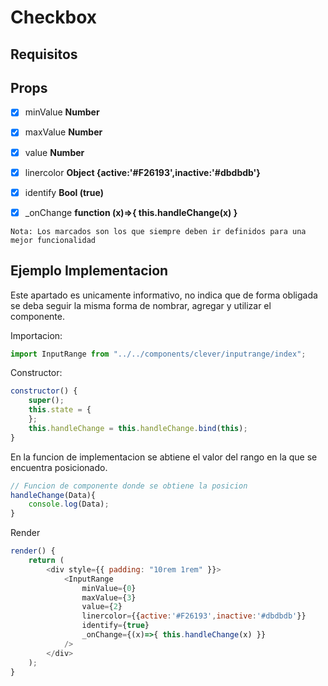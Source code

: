 # Checkbox

## Requisitos



## Props

- [x] minValue **Number**
- [x] maxValue **Number**
- [x] value **Number**
- [x] linercolor **Object {active:'#F26193',inactive:'#dbdbdb'}**
- [x] identify **Bool (true)**
- [x] _onChange **function (x)=>{ this.handleChange(x) }**


```
Nota: Los marcados son los que siempre deben ir definidos para una mejor funcionalidad
```

## Ejemplo Implementacion
Este apartado es unicamente informativo, no indica que de forma obligada se deba seguir la misma forma de nombrar, agregar y utilizar el componente.


Importacion:
```javascript
import InputRange from "../../components/clever/inputrange/index";
```

Constructor:
```javascript
constructor() {
    super();
    this.state = {
    };
    this.handleChange = this.handleChange.bind(this);
}
```

En la funcion de implementacion se abtiene el valor del rango en la que se encuentra posicionado.
```javascript
// Funcion de componente donde se obtiene la posicion
handleChange(Data){
    console.log(Data);
}
```

Render
```javascript
render() {
    return (
        <div style={{ padding: "10rem 1rem" }}>
            <InputRange
                minValue={0}
                maxValue={3}
                value={2}
                linercolor={{active:'#F26193',inactive:'#dbdbdb'}}
                identify={true}
                _onChange={(x)=>{ this.handleChange(x) }}
            />
        </div>
    );
}
```